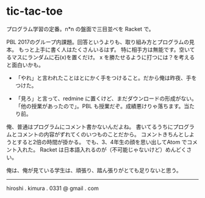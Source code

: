 # tic-tac-toe

プログラム学習の定番。n*n の盤面で三目並べを Racket で。

PBL 2017のグループ内課題。回答というよりも、取り組み方とプログラムの見本。
もっと上手に書く人はたくさんいるはず。
特に相手方は無能です。空いてるマスにランダムに石(x)を置くだけ。
x を勝たせるように打つには？を考えると面白いかも。

* 「やれ」と言われたことはとにかく手をつけること。だから俺は昨夜、手をつけた。

* 「見ろ」と言って、redmine に置くけど、まだダウンロードの形成がない。
 「他の授業があったので」。PBL も授業だぞ。成績悪けりゃ落ちます。当たり前。

俺、普通はプログラムにコメント書かないんだよね。
書いてるうちにプログラムとコメントの内容がずれてくのいつものことだから。
コメントきちんとしようとすると2倍の時間が掛かる。
でも、3、4年生の顔を思い出してAtom でコメント入れた。
Racket は日本語入れるのが（不可能じゃないけど）めんどくさい。

俺は、俺が見ている学生は、頑張り、踏ん張りがとても足りないと思う。

---
hiroshi . kimura . 0331 @ gmail . com
